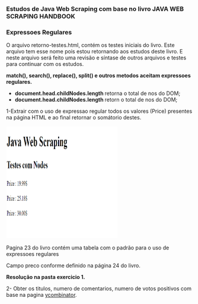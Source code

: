 <h3>Estudos de Java Web Scraping com base no livro <emph>JAVA WEB SCRAPING HANDBOOK</emph></h3> 

<h3>Expressoes Regulares</h3>
<p>O arquivo retorno-testes.html, contém os testes iniciais do livro. Este arquivo tem esse nome pois estou retornando aos estudos deste livro. E neste arquivo será feito uma revisão e síntase de outros arquivos e testes para continuar com os estudos.</p>
<p><strong>match(), search(), replace(), split() e outros metodos aceitam expressoes regulares.</strong></p>

<ul>
    <li><strong>document.head.childNodes.length </strong> retorna o total de nos do DOM;</li>
    <li><strong>document.head.childNodes.length </strong> retorn o total de nos do DOM;</li>
</ul>

1-Extrair com o uso de expressao regular todos os valores (Price) presentes na página HTML e ao final retornar o somátorio destes.<br><br>
<img src="./img/fig_01.png" width="300px" height="300px">
<p>Pagina 23 do livro contém uma tabela com o padrão para o uso de expressoes regulares</p>
<p>Campo preco conforme definido na página 24 do livro.</p>
<p><strong>Resolução na pasta exercicio 1.</strong></p>

2- Obter os titulos, numero de comentarios, numero de votos positivos com base na pagina <a href="https://news.ycombinator.com">ycombinator</a>.<br><br>

